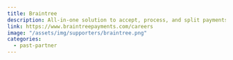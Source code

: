```yaml
---
title: Braintree
description: All-in-one solution to accept, process, and split payments in your mobile app or online
link: https://www.braintreepayments.com/careers
image: "/assets/img/supporters/braintree.png"
categories:
  - past-partner
---
```

